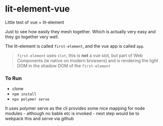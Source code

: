 # lit-element-vue
Little test of vue + lit-element

Just to see how easily they mesh together. Which is actually very easy and they go together very well.

The lit-element is called `first-element`, and the vue app is called `app`.

> `first-element` uses `slot`, this is **not** a vue slot, but part of Web Components (ie native on modern browsers) and is rendering the light DOM in the shadow DOM of the `first-element`

### To Run

- clone
- `npm install`
- `npx polymer serve`

It uses polymer serve as the cli provides some nice mapping for node modules - although no bable etc is invoked - next step would be to webpack this and serve via github
